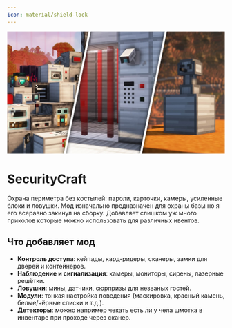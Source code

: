 ```yaml
---
icon: material/shield-lock
---
```


![securitucraft.png](../../../assets/img/mods/securitucraft.png)

# SecurityCraft

Охрана периметра без костылей: пароли, карточки, камеры, усиленные блоки и ловушки.
Мод изначально предназначен для охраны базы но я его всеравно закинул на сборку.
Добавляет слишком уж много приколов которые можно использовать для различных ивентов.

## Что добавляет мод

- **Контроль доступа**: кейпады, кард-ридеры, сканеры, замки для дверей и контейнеров.
- **Наблюдение и сигнализация**: камеры, мониторы, сирены, лазерные решётки.
- **Ловушки**: мины, датчики, сюрпризы для незваных гостей.
- **Модули**: тонкая настройка поведения (маскировка, красный камень, белые/чёрные списки и т.д.).
- **Детекторы**: можно например чекать есть ли у чела шмотка в инвентаре при проходе через сканер.
